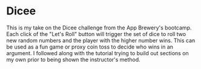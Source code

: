 # Dicee
This is my take on the Dicee challenge from the App Brewery's bootcamp. Each click of the "Let's Roll" button will trigger the set of dice to roll two new random numbers and the player with the higher number wins. This can be used as a fun game or proxy coin toss to decide who wins in an argument. I followed along with the tutorial trying to build out sections on my own prior to being shown the instructor's method.
